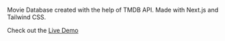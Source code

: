 Movie Database created with the help of TMDB API. Made with Next.js and Tailwind CSS.

Check out the [Live Demo](https://movie-mind-two.vercel.app/)
